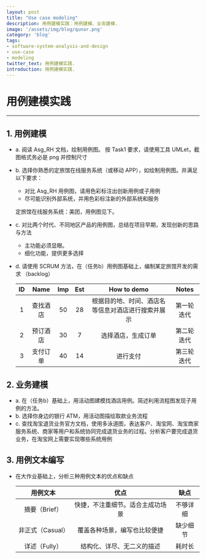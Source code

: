 ```yaml
---
layout: post
title: "Use case modeling"
description: 用例建模实践：用例建模、业务建模.
image: '/assets/img/blog/qunar.png'
category: 'blog'
tags:
- software-system-analysis-and-design
- use-case
- modeling
twitter_text: 用例建模实践.
introduction: 用例建模实践.
---
```


# 用例建模实践

------

## 1. 用例建模
 - a. 阅读 Asg_RH 文档，绘制用例图。 按 Task1 要求，请使用工具 UMLet，截图格式务必是 png 并控制尺寸
 - b. 选择你熟悉的定旅馆在线服务系统（或移动 APP），如绘制用例图。并满足以下要求：
    - 对比 Asg_RH 用例图，请用色彩标注出创新用例或子用例
    - 尽可能识别外部系统，并用色彩标注新的外部系统和服务

    定旅馆在线服务系统：美团，用例图见下。

 - c. 对比两个时代、不同地区产品的用例图，总结在项目早期，发现创新的思路与方法
    - 主功能必须显眼。
    - 细化功能，提供更多选择
 - d. 请使用 SCRUM 方法，在（任务b）用例图基础上，编制某定旅馆开发的需求 （backlog）
    
    | ID | Name | Imp | Est | How to demo | Notes |
    | :---: | :---: | :---: | :---: | :---: | :---: |
    | 1 | 查找酒店 | 50 | 28 | 根据目的地、时间、酒店名等信息对酒店进行搜索并展示 | 第一轮迭代 |
    | 2 | 预订酒店 | 30 | 7 | 选择酒店，生成订单 | 第二轮迭代 |
    | 3 | 支付订单 | 40 | 14 | 进行支付 | 第三轮迭代 |


## 2. 业务建模
 - a. 在（任务b）基础上，用活动图建模找酒店用例。简述利用流程图发现子用例的方法。
 - b. 选择你身边的银行 ATM，用活动图描绘取款业务流程
 - c. 查找淘宝退货业务官方文档，使用多泳道图，表达客户、淘宝网、淘宝商家服务系统、商家等用户和系统协同完成退货业务的过程。分析客户要完成退货业务，在淘宝网上需要实现哪些系统用例


## 3. 用例文本编写
 - 在大作业基础上，分析三种用例文本的优点和缺点

    | 用例文本 | 优点 | 缺点 |
    | :---: | :---: | :---: |
    | 摘要（Brief） | 快捷，不注重细节。适合主成功场景 | 不够详细 |
    | 非正式（Casual） | 覆盖各种场景，编写也比较便捷 | 缺少细节 |
    | 详述（Fully） | 结构化、详尽、无二义的描述 | 耗时长 |
